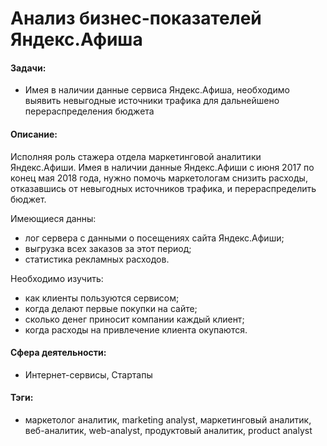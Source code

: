 # Анализ бизнес-показателей Яндекс.Афиша

#### Задачи: 
- Имея в наличии данные сервиса Яндекс.Афиша, необходимо выявить невыгодные источники трафика для дальнейшено перераспределения бюджета

#### Описание:
Исполняя роль стажера отдела маркетинговой аналитики Яндекс.Афиши. Имея в наличии данные Яндекс.Афиши с июня 2017 по конец мая 2018 года, нужно помочь маркетологам снизить расходы, отказавшись от невыгодных источников трафика, и перераспределить бюджет.

Имеющиеся данны:
- лог сервера с данными о посещениях сайта Яндекс.Афиши;
- выгрузка всех заказов за этот период;
- статистика рекламных расходов.

Необходимо изучить:
- как клиенты пользуются сервисом;
- когда делают первые покупки на сайте;
- сколько денег приносит компании каждый клиент;
- когда расходы на привлечение клиента окупаются.

#### Сфера деятельности: 
- Интернет-сервисы, Стартапы

#### Тэги:
-  маркетолог аналитик, marketing analyst, маркетинговый аналитик, веб-аналитик, web-analyst, продуктовый аналитик, product analyst
